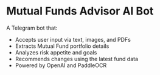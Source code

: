 # Mutual Funds Advisor AI Bot

A Telegram bot that:
- Accepts user input via text, images, and PDFs
- Extracts Mutual Fund portfolio details
- Analyzes risk appetite and goals
- Recommends changes using the latest fund data
- Powered by OpenAI and PaddleOCR
